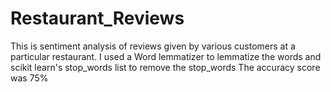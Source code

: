# Restaurant_Reviews

This is sentiment analysis of reviews given by various customers at a particular restaurant.
I used a Word lemmatizer to lemmatize the words and scikit learn's stop_words list to remove the stop_words
The accuracy score was 75%
